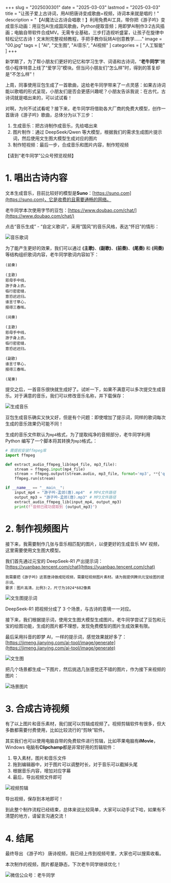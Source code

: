 +++
slug = "2025030301"
date = "2025-03-03"
lastmod = "2025-03-03"
title = "让孩子爱上古诗词，用AI把唐诗变成歌曲+视频，诗词本来就是唱的！"
description = "【AI魔法让古诗会唱歌！】利用免费AI工具，带你把《游子吟》变成音乐动画：用豆包AI生成国风歌曲，Python提取音频；用即梦AI制作3:2古风插画；电脑自带软件合成MV。无需专业基础，三步打造视听盛宴，让孩子在旋律中轻松记忆古诗！文末附完整视频教程，手把手教你玩转AI创意教学……"
image = "00.jpg"
tags = [ "AI", "文生图", "AI音乐", "AI视频" ]
categories = [ "人工智能" ]
+++

新学期了，为了帮小朋友们更好的记忆和学习生字、词语和古诗词，“**老牛同学**”微信小程序特意上线了“爱学习”模块。但当问小朋友们“怎么样”时，得到的答复却是“不怎么样”！

上周，同事使用豆包生成了一首歌曲，这给老牛同学带来了一点灵感：如果古诗词能以歌唱的形式呈现，小朋友们是否会更感兴趣呢？小朋友告诉我说：在古代，古诗词就是唱出来的，可以试试看！

对啊，为何不试试看呢？接下来，老牛同学将借助各大厂商的免费大模型，创作一首唐诗《游子吟》歌曲，总体分为以下三步：

1. 生成音乐：把古诗制作成音乐，先给唱出来
2. 图片制作：通过 DeepSeek/Qwen 等大模型，根据我们的需求生成图片提示词，然后使用文生图大模型生成对应的图片
3. 制作短视频：最后一步，合成音乐和图片内容，制作短视频

【请到“老牛同学”公众号预览视频】

# 1. 唱出古诗内容

文本生成音乐，目前比较好的模型是**Suno**：[https://suno.com](https://suno.com)，它是收费的且需要通畅的网络。

老牛同学本次使用字节的豆包：[https://www.doubao.com/chat/](https://www.doubao.com/chat/)

点击“音乐生成” - “自定义歌词”，采用“国风”的音乐风格，表达“怀旧”的情形：

![音乐歌词](11.jpg)

为了能产生更好的效果，我们可以通过 **(主歌)**、**(副歌)**、**(前奏)**、**(尾奏)** 和 **(间奏)** 等结构组织歌词内容，老牛同学歌词内容如下：

```plaintext
(前奏)

(主歌)
慈母手中线，
游子身上衣。
临行密密缝，
意恐迟迟归。
谁言寸草心，
报得三春晖。

(间奏)

(主歌)
慈母手中线，
游子身上衣。
临行密密缝，
意恐迟迟归。

(副歌)
谁言寸草心，
报得三春晖。

(尾奏)
```

提交之后，一首音乐很快就生成好了。试听一下，如果不满意可以多次提交生成音乐。对于满意的音乐，我们可以修改音乐名称，并下载保存：

![生成音乐](12.jpg)

豆包生成音乐确实又快又好，但是有个问题：即使增加了提示词，同样的歌词每次生成的音乐效果仍可能不同！

生成的音乐文件默认为`mp4`格式，为了提取纯净的音频部分，老牛同学利用 Python 编写了一个脚本将其转换为`mp3`格式。：

```python
# 需提前安装ffmpeg库
import ffmpeg

def extract_audio_ffmpeg_lib(mp4_file, mp3_file):
    stream = ffmpeg.input(mp4_file)
    stream = ffmpeg.output(stream.audio, mp3_file, format='mp3', **{'q:a': '0'})
    ffmpeg.run(stream)

if __name__ == "__main__":
    input_mp4 = "游子吟-孟郊(唐).mp4"  # MP4文件路径
    output_mp3 = "游子吟-孟郊(唐).mp3" # MP3文件路径
    extract_audio_ffmpeg_lib(input_mp4, output_mp3)
    print(f"音频已成功提取到 {output_mp3}")
```

# 2. 制作视频图片

接下来，我需要制作几张与音乐相匹配的图片，以便更好的生成音乐 MV 视频，这里需要使用文生图大模型。

我们首先通过元宝的 DeepSeek-R1 产出提示词：[https://yuanbao.tencent.com/chat](https://yuanbao.tencent.com/chat)

```plaintext
我需要把《游子吟》这首唐诗做成短视频，需要短视频图片素材。请为我提供腾讯元宝绘图的提示词。
要求：图片高清，比例3:2，尺寸为1024*682像素
```

![文生图提示词](21.jpg)

DeepSeek-R1 把视频分成了 3 个场景，与古诗的意境一一对应。

接下来，我们根据提示词，使用文生图大模型生成图片。老牛同学尝试了豆包和元宝的绘图功能，生成的图片都不理想，发现免费模型的图片生成效果有限。

最后采用抖音的即梦 AI，一样的提示词，感觉效果就好多了：[https://jimeng.jianying.com/ai-tool/image/generate](https://jimeng.jianying.com/ai-tool/image/generate)

![文生图](22.jpg)

把几个场景都生成一下图片，然后挑选几张感觉还不错的图片，作为接下来视频的图片：

![场景图片](23.jpg)

# 3. 合成古诗视频

有了以上图片和音乐素材，我们就可以剪辑成视频了。视频剪辑软件有很多，但大多数都需要付费使用，比如比较流行的“剪映”软件。

其实我们也可以使用电脑自带的免费软件进行剪辑，比如苹果电脑有**iMovie**，Windows 电脑有**Clipchamp**都是非常好用的剪辑软件：

1. 导入素材，图片和音乐文件
2. 拖到编辑器中，对于图片可以调整时长，对于音乐可以截掉头尾
3. 根据音乐内容，增加对应字幕
4. 最后，导出视频文件即可

![视频剪辑](31.jpg)

导出视频，保存到本地即可！

到此整个制作流程已经结束，总体来说比较简单，大家可以动手试下哈，如果有不清楚的地方，请留言沟通交流！

# 4. 结尾

最终导出 《游子吟》 唐诗视频，我已经上传到视频号里，大家也可以搜索收看。

本次制作的视频，图片都是静态，下次老牛同学继续优化！

![微信公众号：老牛同学](https://ntopic.cn/WX-21.png)
